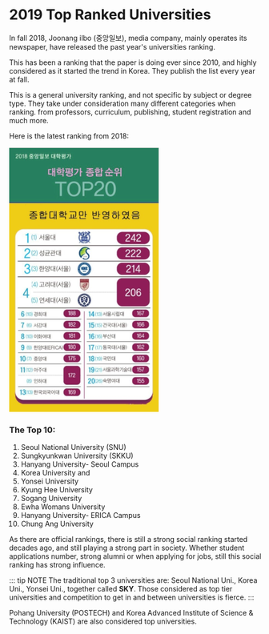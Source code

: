 # 2019 Top Ranked Universities 

In fall 2018,  Joonang ilbo (중앙일보), media company, mainly operates its newspaper, have released the past year's universities ranking.

This has been a ranking that the paper is doing ever since 2010, and highly considered as it started the trend in Korea. They publish the list every year at fall.

This is a general university ranking, and not specific by subject or degree type. They take under consideration many different categories when ranking. from professors, curriculum, publishing, student registration and much more.

Here is the latest ranking from 2018:

![](./img/top2019.png)

### The Top 10:
1. Seoul National University (SNU)
2. Sungkyunkwan University (SKKU)
3. Hanyang University- Seoul Campus
4. Korea University and  
5. Yonsei University 
6. Kyung Hee University
7. Sogang University
8. Ewha Womans University
9. Hanyang University- ERICA Campus
10. Chung Ang University 

As there are official rankings, there is still a strong social ranking started decades ago, and still playing a strong part in society. Whether student applications number, strong alumni or when applying for jobs, still this social ranking has strong influence.

::: tip NOTE
The traditional top 3 universities are: Seoul National Uni., Korea Uni., Yonsei Uni., together called **SKY**. 
Those considered as top tier universities and competition to get in and between universities is fierce.
:::

Pohang University (POSTECH) and Korea Advanced Institute of Science & Technology (KAIST) are also considered top universities.